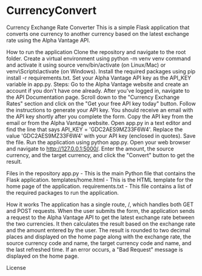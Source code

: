 # CurrencyConvert
Currency Exchange Rate Converter
This is a simple Flask application that converts one currency to another currency based on the latest exchange rate using the Alpha Vantage API.

How to run the application
Clone the repository and navigate to the root folder.
Create a virtual environment using python -m venv venv command and activate it using source venv/bin/activate (on Linux/Mac) or venv\Scripts\activate (on Windows).
Install the required packages using pip install -r requirements.txt.
Set your Alpha Vantage API key as the API_KEY variable in app.py.
   Steps:
      Go to the Alpha Vantage website and create an account if you don't have one already.
      After you've logged in, navigate to the API Documentation page.
      Scroll down to the "Currency Exchange Rates" section and click on the "Get your free API key today" button.
      Follow the instructions to generate your API key. You should receive an email with the API key shortly after you complete the form.
      Copy the API key from the email or from the Alpha Vantage website.
      Open app.py in a text editor and find the line that says API_KEY = 'GDC2AES9MZ33F6W4'.
      Replace the value 'GDC2AES9MZ33F6W4' with your API key (enclosed in quotes).
      Save the file.
Run the application using python app.py.
Open your web browser and navigate to http://127.0.0.1:5000/.
Enter the amount, the source currency, and the target currency, and click the "Convert" button to get the result.


Files in the repository
app.py - This is the main Python file that contains the Flask application.
templates/home.html - This is the HTML template for the home page of the application.
requirements.txt - This file contains a list of the required packages to run the application.


How it works
The application has a single route, /, which handles both GET and POST requests. When the user submits the form, the application sends a request to the Alpha Vantage API to get the latest exchange rate between the two currencies. It then calculates the result based on the exchange rate and the amount entered by the user. The result is rounded to two decimal places and displayed on the home page along with the exchange rate, the source currency code and name, the target currency code and name, and the last refreshed time. If an error occurs, a "Bad Request" message is displayed on the home page.

License
